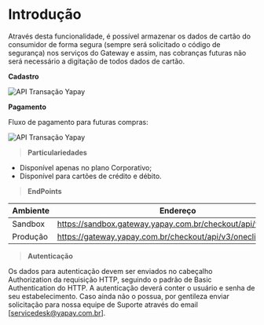 # Introdução

Através desta funcionalidade, é possível armazenar os dados de cartão do consumidor de forma segura (sempre será solicitado o código de segurança) nos serviços do Gateway e assim, nas cobranças futuras não será necessário a digitação de todos dados de cartão.

**Cadastro**

![API Transação Yapay](/images/oneclick_cadastro.png "API Yapay")

**Pagamento**

Fluxo de pagamento para futuras compras:

![API Transação Yapay](/images/oneclick_pagto.png "API Yapay")

> **Particulariedades**

* Disponível apenas no plano Corporativo;
* Disponível para cartões de crédito e débito.

> **EndPoints**

Ambiente | Endereço
-------- | ---------
Sandbox  | https://sandbox.gateway.yapay.com.br/checkout/api/v3/oneclick
Produção | https://gateway.yapay.com.br/checkout/api/v3/oneclick

> **Autenticação**

Os dados para autenticação devem ser enviados no cabeçalho Authorization da requisição HTTP, seguindo o padrão de Basic Authentication do HTTP. A autenticação deverá conter o usuário e senha de seu estabelecimento. Caso ainda não o possua, por gentileza enviar solicitação para nossa equipe de Suporte através do email [servicedesk@yapay.com.br].
